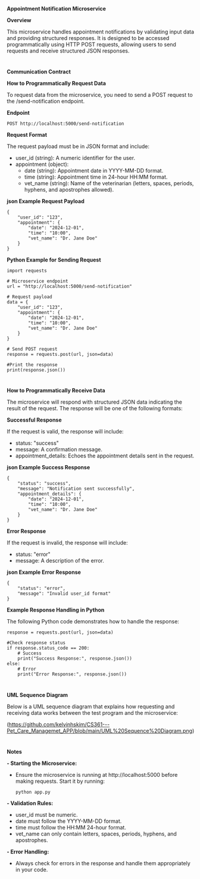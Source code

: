 **Appointment Notification Microservice**

**Overview**

This microservice handles appointment notifications by validating input data and providing structured responses. It is designed to be accessed programmatically using HTTP POST requests, allowing users to send requests and receive structured JSON responses.
#
**Communication Contract**

**How to Programmatically Request Data**

To request data from the microservice, you need to send a POST request to the /send-notification endpoint.

**Endpoint**

```
POST http://localhost:5000/send-notification
```

**Request Format**

The request payload must be in JSON format and include:

- user_id (string): A numeric identifier for the user.
- appointment (object):
   - date (string): Appointment date in YYYY-MM-DD format.
   - time (string): Appointment time in 24-hour HH:MM format.
   - vet_name (string): Name of the veterinarian (letters, spaces, periods, hyphens, and apostrophes allowed).

**json Example Request Payload**
```
{
    "user_id": "123",
    "appointment": {
        "date": "2024-12-01",
        "time": "10:00",
        "vet_name": "Dr. Jane Doe"
    }
}
```
**Python Example for Sending Request**
```
import requests

# Microservice endpoint
url = "http://localhost:5000/send-notification"

# Request payload
data = {
    "user_id": "123",
    "appointment": {
        "date": "2024-12-01",
        "time": "10:00",
        "vet_name": "Dr. Jane Doe"
    }
}

# Send POST request
response = requests.post(url, json=data)

#Print the response
print(response.json())
```
#
**How to Programmatically Receive Data**

The microservice will respond with structured JSON data indicating the result of the request. The response will be one of the following formats:


**Successful Response**

If the request is valid, the response will include:
- status: "success"
- message: A confirmation message.
- appointment_details: Echoes the appointment details sent in the request.

**json Example Success Response**
```
{
    "status": "success",
    "message": "Notification sent successfully",
    "appointment_details": {
        "date": "2024-12-01",
        "time": "10:00",
        "vet_name": "Dr. Jane Doe"
    }
}
```
**Error Response**

If the request is invalid, the response will include:
- status: "error"
- message: A description of the error.

**json Example Error Response**
```
{
    "status": "error",
    "message": "Invalid user_id format"
}
```
**Example Response Handling in Python**

The following Python code demonstrates how to handle the response:
```
response = requests.post(url, json=data)

#Check response status
if response.status_code == 200:
    # Success
    print("Success Response:", response.json())
else:
    # Error
    print("Error Response:", response.json())
```
#
**UML Sequence Diagram**

Below is a UML sequence diagram that explains how requesting and receiving data works between the test program and the microservice:

(https://github.com/kelvinhskim/CS361---Pet_Care_Managemet_APP/blob/main/UML%20Sequence%20Diagram.png)

#
**Notes**

**- Starting the Microservice:**
  - Ensure the microservice is running at http://localhost:5000 before making requests. Start it by running:
    ```
    python app.py
    ```
**- Validation Rules:**
  - user_id must be numeric.
  - date must follow the YYYY-MM-DD format.
  - time must follow the HH:MM 24-hour format.
  - vet_name can only contain letters, spaces, periods, hyphens, and apostrophes.

**- Error Handling:**
  - Always check for errors in the response and handle them appropriately in your code.
#

